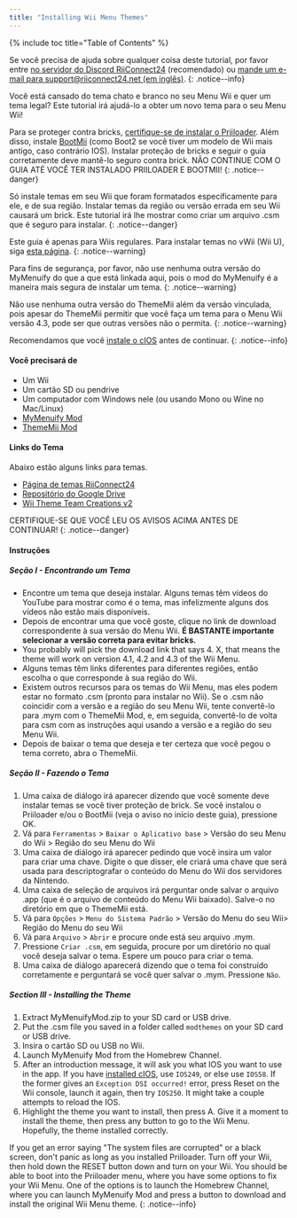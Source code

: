 ```yaml
---
title: "Installing Wii Menu Themes"
---
```


{% include toc title="Table of Contents" %}

Se você precisa de ajuda sobre qualquer coisa deste tutorial, por favor entre [no servidor do Discord RiiConnect24](https://discord.gg/rc24) (recomendado) ou [mande um e-mail para support@riiconnect24.net (em inglês)](mailto:support@riiconnect24.net).
{: .notice--info}

Você está cansado do tema chato e branco no seu Menu Wii e quer um tema legal? Este tutorial irá ajudá-lo a obter um novo tema para o seu Menu Wii!

Para se proteger contra bricks, [certifique-se de instalar o Priiloader](priiloader). Além disso, instale [BootMii](bootmii) (como Boot2 se você tiver um modelo de Wii mais antigo, caso contrário IOS). Instalar proteção de bricks e seguir o guia corretamente deve mantê-lo seguro contra brick. NÃO CONTINUE COM O GUIA ATÉ VOCÊ TER INSTALADO PRIILOADER E BOOTMII!
{: .notice--danger}

Só instale temas em seu Wii que foram formatados especificamente para ele, e de sua região. Instalar temas da região ou versão errada em seu Wii causará um brick. Este tutorial irá lhe mostrar como criar um arquivo .csm que é seguro para instalar.
{: .notice--danger}

Este guia é apenas para Wiis regulares. Para instalar temas no vWii (Wii U), siga [esta página](themes-vwii).
{: .notice--warning}

Para fins de segurança, por favor, não use nenhuma outra versão do MyMenuify do que a que está linkada aqui, pois o mod do MyMenuify é a maneira mais segura de instalar um tema.
{: .notice--warning}

Não use nenhuma outra versão do ThemeMii além da versão vinculada, pois apesar do ThemeMii permitir que você faça um tema para o Menu Wii versão 4.3, pode ser que outras versões não o permita.
{: .notice--warning}

Recomendamos que você [instale o cIOS](cios) antes de continuar.
{: .notice--info}

#### Você precisará de

* Um Wii
* Um cartão SD ou pendrive
* Um computador com Windows nele (ou usando Mono ou Wine no Mac/Linux)
* [MyMenuify Mod](https://hbb1.oscwii.org/hbb/MyMenuifyMod/MyMenuifyMod.zip)
* [ThemeMii Mod](/assets/files/New_ThemeMii_MOD.zip)

#### Links do Tema

Abaixo estão alguns links para temas.

* [Página de temas RiiConnect24](https://rc24.xyz/goodies/themes/)
* [Repositório do Google Drive](https://drive.google.com/drive/folders/19tyeVQ--bJ0ZUTNg5yvAGvc3G4-euEpm?usp=sharing)
* [Wii Theme Team Creations v2](https://gbatemp.net/threads/wii-theme-team-creations-v2.336596/)

CERTIFIQUE-SE QUE VOCÊ LEU OS AVISOS ACIMA ANTES DE CONTINUAR!
{: .notice--danger}

#### Instruções

##### Seção I - Encontrando um Tema

* Encontre um tema que deseja instalar. Alguns temas têm vídeos do YouTube para mostrar como é o tema, mas infelizmente alguns dos vídeos não estão mais disponíveis.
* Depois de encontrar uma que você goste, clique no link de download correspondente à sua versão do Menu Wii. **É BASTANTE importante selecionar a versão correta para evitar bricks.**
* You probably will pick the download link that says 4. X, that means the theme will work on version 4.1, 4.2 and 4.3 of the Wii Menu.
* Alguns temas têm links diferentes para diferentes regiões, então escolha o que corresponde à sua região do Wii.
* Existem outros recursos para os temas do Wii Menu, mas eles podem estar no formato .csm (pronto para instalar no Wii). Se o .csm não coincidir com a versão e a região do seu Menu Wii, tente convertê-lo para .mym com o ThemeMii Mod, e, em seguida, convertê-lo de volta para csm com as instruções aqui usando a versão e a região do seu Menu Wii.
* Depois de baixar o tema que deseja e ter certeza que você pegou o tema correto, abra o ThemeMii.

##### Seção II - Fazendo o Tema

1. Uma caixa de diálogo irá aparecer dizendo que você somente deve instalar temas se você tiver proteção de brick. Se você instalou o Priiloader e/ou o BootMii (veja o aviso no início deste guia), pressione OK.
2. Vá para `Ferramentas` > `Baixar o Aplicativo base` > Versão do seu Menu do Wii > Região do seu Menu do Wii
3. Uma caixa de diálogo irá aparecer pedindo que você insira um valor para criar uma chave. Digite o que disser, ele criará uma chave que será usada para descriptografar o conteúdo do Menu do Wii dos servidores da Nintendo.
4. Uma caixa de seleção de arquivos irá perguntar onde salvar o arquivo .app (que é o arquivo de conteúdo do Menu Wii baixado). Salve-o no diretório em que o ThemeMii está.
5. Vá para `Opções` > `Menu do Sistema Padrão` > Versão do Menu do seu Wii> Região do Menu do seu Wii
6. Vá para `Arquivo` > `Abrir` e procure onde está seu arquivo .mym.
7. Pressione `Criar .csm`, em seguida, procure por um diretório no qual você deseja salvar o tema. Espere um pouco para criar o tema.
8. Uma caixa de diálogo aparecerá dizendo que o tema foi construído corretamente e perguntará se você quer salvar o .mym. Pressione `Não`.

##### Section III - Installing the Theme

1. Extract MyMenuifyMod.zip to your SD card or USB drive.
2. Put the .csm file you saved in a folder called `modthemes` on your SD card or USB drive.
3. Insira o cartão SD ou USB no Wii.
4. Launch MyMenuify Mod from the Homebrew Channel.
5. After an introduction message, it will ask you what IOS you want to use in the app. If you have [installed cIOS](cios), use `IOS249`, or else use `IOS58`. If the former gives an `Exception DSI occurred!` error, press Reset on the Wii console, launch it again, then try `IOS250`. It might take a couple attempts to reload the IOS.
6. Highlight the theme you want to install, then press A. Give it a moment to install the theme, then press any button to go to the Wii Menu. Hopefully, the theme installed correctly.

If you get an error saying "The system files are corrupted" or a black screen, don't panic as long as you installed Priiloader. Turn off your Wii, then hold down the RESET button down and turn on your Wii. You should be able to boot into the Priiloader menu, where you have some options to fix your Wii Menu. One of the options is to launch the Homebrew Channel, where you can launch MyMenuify Mod and press a button to download and install the original Wii Menu theme.
{: .notice--info}
